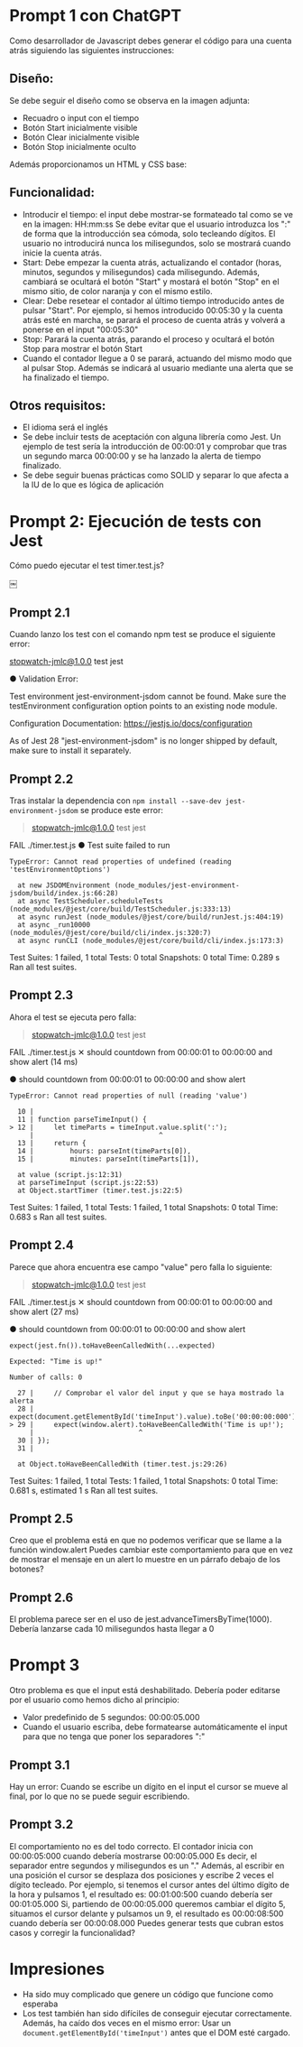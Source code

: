 # Prompt 1 con ChatGPT
Como desarrollador de Javascript debes generar el código para una cuenta atrás siguiendo las siguientes instrucciones:

## Diseño:
Se debe seguir el diseño como se observa en la imagen adjunta:
- Recuadro o input con el tiempo
- Botón Start inicialmente visible
- Botón Clear inicialmente visible
- Botón Stop inicialmente oculto

Además proporcionamos un HTML y CSS base:

## Funcionalidad:
- Introducir el tiempo: el input debe mostrar-se formateado tal como se ve en la imagen: HH:mm:ss Se debe evitar que el usuario introduzca los ":" de forma que la introducción sea cómoda, solo tecleando dígitos. El usuario no introducirá nunca los milisegundos, solo se mostrará cuando inicie la cuenta atrás.
- Start: Debe empezar la cuenta atrás, actualizando el contador (horas, minutos, segundos y milisegundos) cada milisegundo. Además, cambiará se ocultará el botón "Start" y mostará el botón "Stop" en el mismo sitio, de color naranja y con el mismo estilo.
- Clear: Debe resetear el contador al último tiempo introducido antes de pulsar "Start". Por ejemplo, si hemos introducido 00:05:30 y la cuenta atrás esté en marcha, se parará el proceso de cuenta atrás y volverá a ponerse en el input "00:05:30"
- Stop: Parará la cuenta atrás, parando el proceso y ocultará el botón Stop para mostrar el botón Start
- Cuando el contador llegue a 0 se parará, actuando del mismo modo que al pulsar Stop. Además se indicará al usuario mediante una alerta que se ha finalizado el tiempo.

## Otros requisitos:
- El idioma será el inglés
- Se debe incluir tests de aceptación con alguna librería como Jest. Un ejemplo de test sería la introducción de 00:00:01 y comprobar que tras un segundo marca 00:00:00 y se ha lanzado la alerta de tiempo finalizado.
- Se debe seguir buenas prácticas como SOLID y separar lo que afecta a la IU de lo que es lógica de aplicación


# Prompt 2: Ejecución de tests con Jest

Cómo puedo ejecutar el test timer.test.js?

￼
## Prompt 2.1
Cuando lanzo los test con el comando npm test se produce el siguiente error:

stopwatch-jmlc@1.0.0 test
jest

● Validation Error:

Test environment jest-environment-jsdom cannot be found. Make sure the testEnvironment configuration option points to an existing node module.

Configuration Documentation:
https://jestjs.io/docs/configuration

As of Jest 28 "jest-environment-jsdom" is no longer shipped by default, make sure to install it separately.


## Prompt 2.2
Tras instalar la dependencia con `npm install --save-dev jest-environment-jsdom` se produce este error:


> stopwatch-jmlc@1.0.0 test
> jest

 FAIL  ./timer.test.js
  ● Test suite failed to run

    TypeError: Cannot read properties of undefined (reading 'testEnvironmentOptions')

      at new JSDOMEnvironment (node_modules/jest-environment-jsdom/build/index.js:66:28)
      at async TestScheduler.scheduleTests (node_modules/@jest/core/build/TestScheduler.js:333:13)
      at async runJest (node_modules/@jest/core/build/runJest.js:404:19)
      at async _run10000 (node_modules/@jest/core/build/cli/index.js:320:7)
      at async runCLI (node_modules/@jest/core/build/cli/index.js:173:3)

Test Suites: 1 failed, 1 total
Tests:       0 total
Snapshots:   0 total
Time:        0.289 s
Ran all test suites.

## Prompt 2.3
Ahora el test se ejecuta pero falla:

> stopwatch-jmlc@1.0.0 test
> jest

 FAIL  ./timer.test.js
  ✕ should countdown from 00:00:01 to 00:00:00 and show alert (14 ms)

  ● should countdown from 00:00:01 to 00:00:00 and show alert

    TypeError: Cannot read properties of null (reading 'value')

      10 |
      11 | function parseTimeInput() {
    > 12 |     let timeParts = timeInput.value.split(':');
         |                               ^
      13 |     return {
      14 |         hours: parseInt(timeParts[0]),
      15 |         minutes: parseInt(timeParts[1]),

      at value (script.js:12:31)
      at parseTimeInput (script.js:22:53)
      at Object.startTimer (timer.test.js:22:5)

Test Suites: 1 failed, 1 total
Tests:       1 failed, 1 total
Snapshots:   0 total
Time:        0.683 s
Ran all test suites.


## Prompt 2.4
Parece que ahora encuentra ese campo "value" pero falla lo siguiente:

> stopwatch-jmlc@1.0.0 test
> jest

 FAIL  ./timer.test.js
  ✕ should countdown from 00:00:01 to 00:00:00 and show alert (27 ms)

  ● should countdown from 00:00:01 to 00:00:00 and show alert

    expect(jest.fn()).toHaveBeenCalledWith(...expected)

    Expected: "Time is up!"

    Number of calls: 0

      27 |     // Comprobar el valor del input y que se haya mostrado la alerta
      28 |     expect(document.getElementById('timeInput').value).toBe('00:00:00:000');
    > 29 |     expect(window.alert).toHaveBeenCalledWith('Time is up!');
         |                          ^
      30 | });
      31 |

      at Object.toHaveBeenCalledWith (timer.test.js:29:26)

Test Suites: 1 failed, 1 total
Tests:       1 failed, 1 total
Snapshots:   0 total
Time:        0.681 s, estimated 1 s
Ran all test suites.

## Prompt 2.5

Creo que el problema está en que no podemos verificar que se llame a la función window.alert
Puedes cambiar este comportamiento para que en vez de mostrar el mensaje en un alert lo muestre en un párrafo debajo de los botones?

## Prompt 2.6
El problema parece ser en el uso de jest.advanceTimersByTime(1000). Debería lanzarse cada 10 milisegundos hasta llegar a 0


# Prompt 3

Otro problema es que el input está deshabilitado. Debería poder editarse por el usuario como hemos dicho al principio:
- Valor predefinido de 5 segundos: 00:00:05.000
- Cuando el usuario escriba, debe formatearse automáticamente el input para que no tenga que poner los separadores ":"

## Prompt 3.1

Hay un error: Cuando se escribe un dígito en el input el cursor se mueve al final, por lo que no se puede seguir escribiendo.

## Prompt 3.2

El comportamiento no es del todo correcto. 
El contador inicia con 00:00:05:000 cuando debería mostrarse 00:00:05.000 Es decir, el separador entre segundos y milisegundos es un "."
Además, al escribir en una posición el cursor se desplaza dos posiciones y escribe 2 veces el dígito tecleado. Por ejemplo, si tenemos el cursor antes del último dígito de la hora y pulsamos 1, el resultado es: 00:01:00:500 cuando debería ser 00:01:05.000
Si, partiendo de 00:00:05.000 queremos cambiar el dígito 5, situamos el cursor delante y pulsamos un 9, el resultado es 00:00:08:500 cuando debería ser 00:00:08.000
Puedes generar tests que cubran estos casos y corregir la funcionalidad?



# Impresiones
- Ha sido muy complicado que genere un código que funcione como esperaba
- Los test también han sido difíciles de conseguir ejecutar correctamente. Además, ha caído dos veces en el mismo error: Usar un `document.getElementById('timeInput')` antes que el DOM esté cargado.